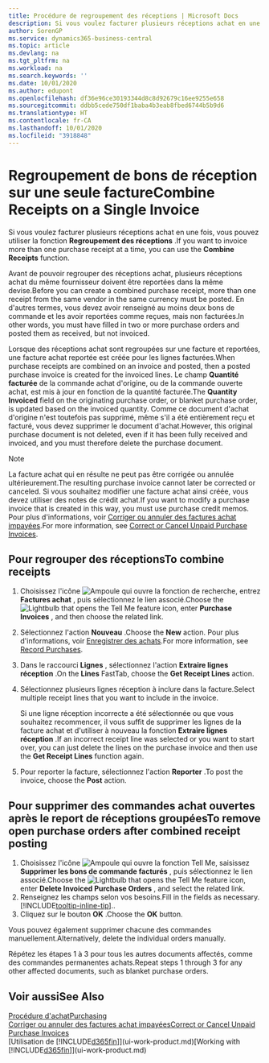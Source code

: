 ```yaml
---
title: Procédure de regroupement des réceptions | Microsoft Docs
description: Si vous voulez facturer plusieurs réceptions achat en une fois, vous pouvez utiliser la fonction Regroupement des réceptions.
author: SorenGP
ms.service: dynamics365-business-central
ms.topic: article
ms.devlang: na
ms.tgt_pltfrm: na
ms.workload: na
ms.search.keywords: ''
ms.date: 10/01/2020
ms.author: edupont
ms.openlocfilehash: df36e96ce30193344d8c8d92679c16ee9255e658
ms.sourcegitcommit: ddbb5cede750df1baba4b3eab8fbed6744b5b9d6
ms.translationtype: HT
ms.contentlocale: fr-CA
ms.lasthandoff: 10/01/2020
ms.locfileid: "3918848"
---
```

# <a name="combine-receipts-on-a-single-invoice"></a><span data-ttu-id="1a481-103">Regroupement de bons de réception sur une seule facture</span><span class="sxs-lookup"><span data-stu-id="1a481-103">Combine Receipts on a Single Invoice</span></span>

<span data-ttu-id="1a481-104">Si vous voulez facturer plusieurs réceptions achat en une fois, vous pouvez utiliser la fonction **Regroupement des réceptions** .</span><span class="sxs-lookup"><span data-stu-id="1a481-104">If you want to invoice more than one purchase receipt at a time, you can use the **Combine Receipts** function.</span></span>  

<span data-ttu-id="1a481-105">Avant de pouvoir regrouper des réceptions achat, plusieurs réceptions achat du même fournisseur doivent être reportées dans la même devise.</span><span class="sxs-lookup"><span data-stu-id="1a481-105">Before you can create a combined purchase receipt, more than one receipt from the same vendor in the same currency must be posted.</span></span> <span data-ttu-id="1a481-106">En d'autres termes, vous devez avoir renseigné au moins deux bons de commande et les avoir reportées comme reçues, mais non facturées.</span><span class="sxs-lookup"><span data-stu-id="1a481-106">In other words, you must have filled in two or more purchase orders and posted them as received, but not invoiced.</span></span>  

<span data-ttu-id="1a481-107">Lorsque des réceptions achat sont regroupées sur une facture et reportées, une facture achat reportée est créée pour les lignes facturées.</span><span class="sxs-lookup"><span data-stu-id="1a481-107">When purchase receipts are combined on an invoice and posted, then a posted purchase invoice is created for the invoiced lines.</span></span> <span data-ttu-id="1a481-108">Le champ **Quantité facturée** de la commande achat d'origine, ou de la commande ouverte achat, est mis à jour en fonction de la quantité facturée.</span><span class="sxs-lookup"><span data-stu-id="1a481-108">The **Quantity Invoiced** field on the originating purchase order, or blanket purchase order, is updated based on the invoiced quantity.</span></span> <span data-ttu-id="1a481-109">Comme ce document d'achat d'origine n'est toutefois pas supprimé, même s'il a été entièrement reçu et facturé, vous devez supprimer le document d'achat.</span><span class="sxs-lookup"><span data-stu-id="1a481-109">However, this original purchase document is not deleted, even if it has been fully received and invoiced, and you must therefore delete the purchase document.</span></span>  

> [!NOTE]
> <span data-ttu-id="1a481-110">La facture achat qui en résulte ne peut pas être corrigée ou annulée ultérieurement.</span><span class="sxs-lookup"><span data-stu-id="1a481-110">The resulting purchase invoice cannot later be corrected or canceled.</span></span> <span data-ttu-id="1a481-111">Si vous souhaitez modifier une facture achat ainsi créée, vous devez utiliser des notes de crédit achat.</span><span class="sxs-lookup"><span data-stu-id="1a481-111">If you want to modify a purchase invoice that is created in this way, you must use purchase credit memos.</span></span> <span data-ttu-id="1a481-112">Pour plus d'informations, voir [Corriger ou annuler des factures achat impayées](purchasing-how-correct-cancel-unpaid-purchase-invoices.md).</span><span class="sxs-lookup"><span data-stu-id="1a481-112">For more information, see [Correct or Cancel Unpaid Purchase Invoices](purchasing-how-correct-cancel-unpaid-purchase-invoices.md).</span></span>

## <a name="to-combine-receipts"></a><span data-ttu-id="1a481-113">Pour regrouper des réceptions</span><span class="sxs-lookup"><span data-stu-id="1a481-113">To combine receipts</span></span>

1. <span data-ttu-id="1a481-114">Choisissez l'icône ![Ampoule qui ouvre la fonction de recherche](media/ui-search/search_small.png "Dites-moi ce que vous voulez faire"), entrez **Factures achat** , puis sélectionnez le lien associé.</span><span class="sxs-lookup"><span data-stu-id="1a481-114">Choose the ![Lightbulb that opens the Tell Me feature](media/ui-search/search_small.png "Tell me what you want to do") icon, enter **Purchase Invoices** , and then choose the related link.</span></span>  
2. <span data-ttu-id="1a481-115">Sélectionnez l'action **Nouveau** .</span><span class="sxs-lookup"><span data-stu-id="1a481-115">Choose the **New** action.</span></span> <span data-ttu-id="1a481-116">Pour plus d'informations, voir [Enregistrer des achats](purchasing-how-record-purchases.md).</span><span class="sxs-lookup"><span data-stu-id="1a481-116">For more information, see [Record Purchases](purchasing-how-record-purchases.md).</span></span>  
3. <span data-ttu-id="1a481-117">Dans le raccourci **Lignes** , sélectionnez l'action **Extraire lignes réception** .</span><span class="sxs-lookup"><span data-stu-id="1a481-117">On the **Lines** FastTab, choose the **Get Receipt Lines** action.</span></span>  
4. <span data-ttu-id="1a481-118">Sélectionnez plusieurs lignes réception à inclure dans la facture.</span><span class="sxs-lookup"><span data-stu-id="1a481-118">Select multiple receipt lines that you want to include in the invoice.</span></span>  

    <span data-ttu-id="1a481-119">Si une ligne réception incorrecte a été sélectionnée ou que vous souhaitez recommencer, il vous suffit de supprimer les lignes de la facture achat et d'utiliser à nouveau la fonction **Extraire lignes réception** .</span><span class="sxs-lookup"><span data-stu-id="1a481-119">If an incorrect receipt line was selected or you want to start over, you can just delete the lines on the purchase invoice and then use the **Get Receipt Lines** function again.</span></span>  
5. <span data-ttu-id="1a481-120">Pour reporter la facture, sélectionnez l'action **Reporter** .</span><span class="sxs-lookup"><span data-stu-id="1a481-120">To post the invoice, choose the **Post** action.</span></span>  

## <a name="to-remove-open-purchase-orders-after-combined-receipt-posting"></a><span data-ttu-id="1a481-121">Pour supprimer des commandes achat ouvertes après le report de réceptions groupées</span><span class="sxs-lookup"><span data-stu-id="1a481-121">To remove open purchase orders after combined receipt posting</span></span>

1. <span data-ttu-id="1a481-122">Choisissez l'icône ![Ampoule qui ouvre la fonction Tell Me](media/ui-search/search_small.png "Dites-moi ce que vous voulez faire"), saisissez **Supprimer les bons de commande facturés** , puis sélectionnez le lien associé.</span><span class="sxs-lookup"><span data-stu-id="1a481-122">Choose the ![Lightbulb that opens the Tell Me feature](media/ui-search/search_small.png "Tell me what you want to do") icon, enter **Delete Invoiced Purchase Orders** , and select the related link.</span></span>  
2. <span data-ttu-id="1a481-123">Renseignez les champs selon vos besoins.</span><span class="sxs-lookup"><span data-stu-id="1a481-123">Fill in the fields as necessary.</span></span> [!INCLUDE[tooltip-inline-tip](includes/tooltip-inline-tip_md.md)]<span data-ttu-id="1a481-124">.</span><span class="sxs-lookup"><span data-stu-id="1a481-124">.</span></span>
3. <span data-ttu-id="1a481-125">Cliquez sur le bouton **OK** .</span><span class="sxs-lookup"><span data-stu-id="1a481-125">Choose the **OK** button.</span></span>  

<span data-ttu-id="1a481-126">Vous pouvez également supprimer chacune des commandes manuellement.</span><span class="sxs-lookup"><span data-stu-id="1a481-126">Alternatively, delete the individual orders manually.</span></span>

<span data-ttu-id="1a481-127">Répétez les étapes 1 à 3 pour tous les autres documents affectés, comme des commandes permanentes achats.</span><span class="sxs-lookup"><span data-stu-id="1a481-127">Repeat steps 1 through 3 for any other affected documents, such as blanket purchase orders.</span></span>

## <a name="see-also"></a><span data-ttu-id="1a481-128">Voir aussi</span><span class="sxs-lookup"><span data-stu-id="1a481-128">See Also</span></span>

[<span data-ttu-id="1a481-129">Procédure d'achat</span><span class="sxs-lookup"><span data-stu-id="1a481-129">Purchasing</span></span>](purchasing-manage-purchasing.md)  
[<span data-ttu-id="1a481-130">Corriger ou annuler des factures achat impayées</span><span class="sxs-lookup"><span data-stu-id="1a481-130">Correct or Cancel Unpaid Purchase Invoices</span></span>](purchasing-how-correct-cancel-unpaid-purchase-invoices.md)  
<span data-ttu-id="1a481-131">[Utilisation de [!INCLUDE[d365fin](includes/d365fin_md.md)]](ui-work-product.md)</span><span class="sxs-lookup"><span data-stu-id="1a481-131">[Working with [!INCLUDE[d365fin](includes/d365fin_md.md)]](ui-work-product.md)</span></span>  
